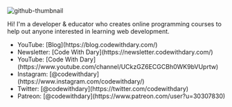 ![github-thumbnail](https://user-images.githubusercontent.com/63154066/126401199-ebeb2f42-30fc-4887-9871-69a7ea8cfa48.png)

Hi! I'm a developer & educator who creates online programming courses to help out anyone interested in learning web development.

<ul>
  <li>YouTube: [Blog](https://blog.codewithdary.com/) </li>
  <li>Newsletter: [Code With Dary](https://newsletter.codewithdary.com/) </li>
  <li>YouTube: [Code With Dary](https://www.youtube.com/channel/UCkzGZ6ECGCBh0WK9bVUprtw) </li>
  <li>Instagram: [@codewithdary](https://www.instagram.com/codewithdary/) </li>
  <li>Twitter: [@codewithdary](https://twitter.com/codewithdary)</li>
  <li>Patreon: [@codewithdary](https://www.patreon.com/user?u=30307830)</li>
</ul>
